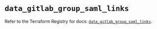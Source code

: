 # `data_gitlab_group_saml_links`

Refer to the Terraform Registry for docs: [`data_gitlab_group_saml_links`](https://registry.terraform.io/providers/gitlabhq/gitlab/18.4.1/docs/data-sources/group_saml_links).
